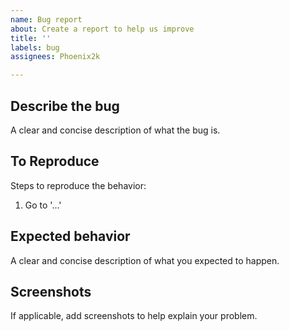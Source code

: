 ```yaml
---
name: Bug report
about: Create a report to help us improve
title: ''
labels: bug
assignees: Phoenix2k

---
```


## Describe the bug

A clear and concise description of what the bug is.

## To Reproduce

Steps to reproduce the behavior:

1. Go to '...'

## Expected behavior

A clear and concise description of what you expected to happen.

## Screenshots

If applicable, add screenshots to help explain your problem.

